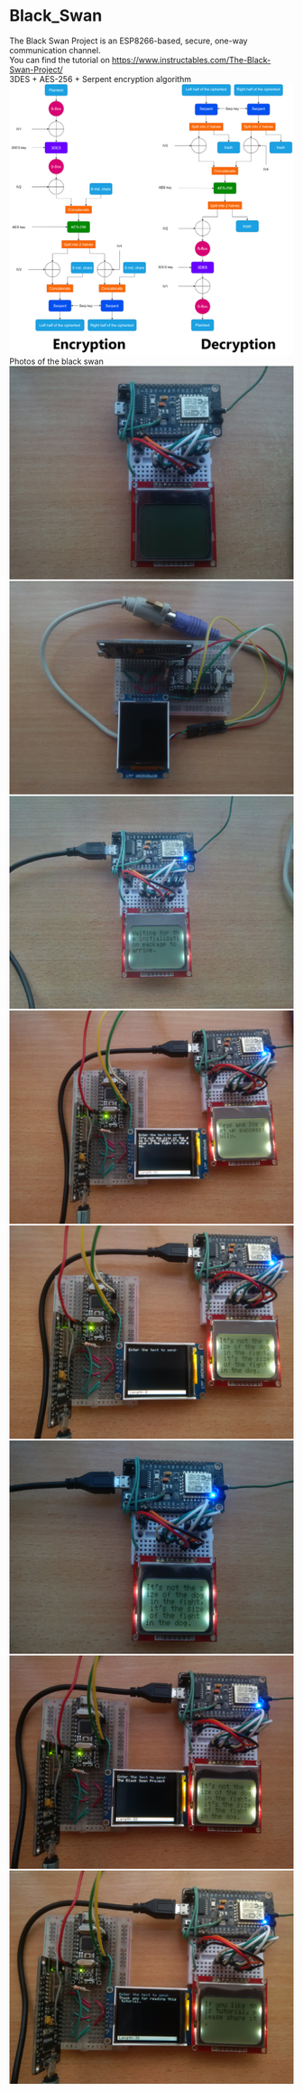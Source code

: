 # Black_Swan
The Black Swan Project is an ESP8266-based, secure, one-way communication channel.
</br>
You can find the tutorial on https://www.instructables.com/The-Black-Swan-Project/
</br>
3DES + AES-256 + Serpent encryption algorithm
![image text](https://github.com/Northstrix/Black_Swan/blob/main/3DES%20%2B%20AES-256%20%2B%20Serpent%20encryption%20algorithm.png)
</br>
Photos of the black swan
</br>
![image text](https://github.com/Northstrix/Black_Swan/blob/main/Photos/IMG_20220517_151042.jpg)
![image text](https://github.com/Northstrix/Black_Swan/blob/main/Photos/IMG_20220517_151656.jpg)
![image text](https://github.com/Northstrix/Black_Swan/blob/main/Photos/IMG_20220517_151817_hdr.jpg)
![image text](https://github.com/Northstrix/Black_Swan/blob/main/Photos/IMG_20220517_152750.jpg)
![image text](https://github.com/Northstrix/Black_Swan/blob/main/Photos/IMG_20220517_153108.jpg)
![image text](https://github.com/Northstrix/Black_Swan/blob/main/Photos/IMG_20220517_153215.jpg)
![image text](https://github.com/Northstrix/Black_Swan/blob/main/Photos/IMG_20220517_153345.jpg)
![image text](https://github.com/Northstrix/Black_Swan/blob/main/Photos/IMG_20220517_153650.jpg)
